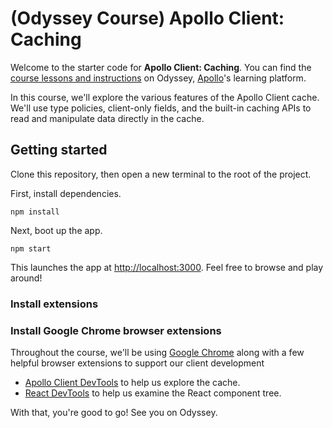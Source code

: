 # (Odyssey Course) Apollo Client: Caching

Welcome to the starter code for **Apollo Client: Caching**. You can find the [course lessons and instructions](https://www.apollographql.com/tutorials/apollo-client-caching) on Odyssey, [Apollo](https://apollographql.com)'s learning platform.

In this course, we'll explore the various features of the Apollo Client cache. We'll use type policies, client-only fields, and the built-in caching APIs to read and manipulate data directly in the cache.

## Getting started

Clone this repository, then open a new terminal to the root of the project.

First, install dependencies.

```
npm install
```

Next, boot up the app.

```
npm start
```

This launches the app at [http://localhost:3000](http://localhost:3000). Feel free to browse and play around!

### Install extensions


### Install Google Chrome browser extensions

Throughout the course, we'll be using [Google Chrome](https://www.google.com/intl/en_ca/chrome/dr/download/) along with a few helpful browser extensions to support our client development

- [Apollo Client
    DevTools](https://chromewebstore.google.com/detail/apollo-client-devtools/jdkknkkbebbapilgoeccciglkfbmbnfm)
    to help us explore the cache.
- [React
    DevTools](https://chromewebstore.google.com/detail/react-developer-tools/fmkadmapgofadopljbjfkapdkoienihi?hl=en)
    to help us examine the React component tree.


With that, you're good to go! See you on Odyssey.


